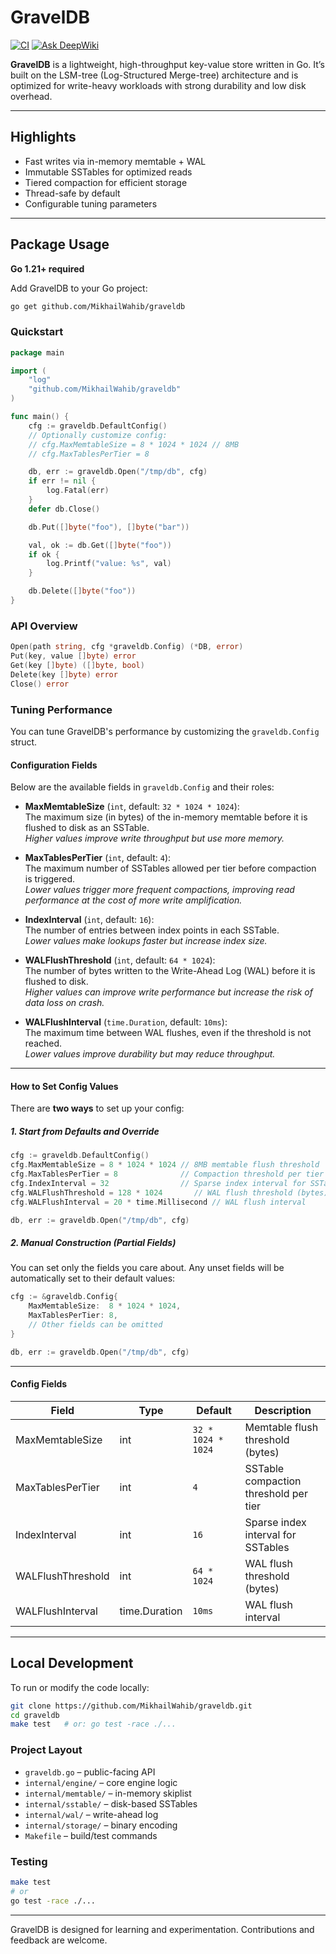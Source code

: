 # GravelDB

[![CI](https://github.com/MikhailWahib/graveldb/actions/workflows/ci.yml/badge.svg)](https://github.com/MikhailWahib/graveldb/actions/workflows/ci.yml)
[![Ask DeepWiki](https://deepwiki.com/badge.svg)](https://deepwiki.com/MikhailWahib/graveldb)

**GravelDB** is a lightweight, high-throughput key-value store written in Go. It’s built on the LSM-tree (Log-Structured Merge-tree) architecture and is optimized for write-heavy workloads with strong durability and low disk overhead.

---

## Highlights

- Fast writes via in-memory memtable + WAL
- Immutable SSTables for optimized reads
- Tiered compaction for efficient storage
- Thread-safe by default
- Configurable tuning parameters

---

## Package Usage

**Go 1.21+ required**

Add GravelDB to your Go project:

```sh
go get github.com/MikhailWahib/graveldb
```

### Quickstart

```go
package main

import (
	"log"
	"github.com/MikhailWahib/graveldb"
)

func main() {
	cfg := graveldb.DefaultConfig()
	// Optionally customize config:
	// cfg.MaxMemtableSize = 8 * 1024 * 1024 // 8MB
	// cfg.MaxTablesPerTier = 8

	db, err := graveldb.Open("/tmp/db", cfg)
	if err != nil {
		log.Fatal(err)
	}
	defer db.Close()

	db.Put([]byte("foo"), []byte("bar"))

	val, ok := db.Get([]byte("foo"))
	if ok {
		log.Printf("value: %s", val)
	}

	db.Delete([]byte("foo"))
}
```

### API Overview

```go
Open(path string, cfg *graveldb.Config) (*DB, error)
Put(key, value []byte) error
Get(key []byte) ([]byte, bool)
Delete(key []byte) error
Close() error
```

### Tuning Performance

You can tune GravelDB's performance by customizing the `graveldb.Config` struct.

#### Configuration Fields

Below are the available fields in `graveldb.Config` and their roles:

- **MaxMemtableSize** (`int`, default: `32 * 1024 * 1024`):  
  The maximum size (in bytes) of the in-memory memtable before it is flushed to disk as an SSTable.  
  _Higher values improve write throughput but use more memory._

- **MaxTablesPerTier** (`int`, default: `4`):  
  The maximum number of SSTables allowed per tier before compaction is triggered.  
  _Lower values trigger more frequent compactions, improving read performance at the cost of more write amplification._

- **IndexInterval** (`int`, default: `16`):  
  The number of entries between index points in each SSTable.  
  _Lower values make lookups faster but increase index size._

- **WALFlushThreshold** (`int`, default: `64 * 1024`):  
  The number of bytes written to the Write-Ahead Log (WAL) before it is flushed to disk.  
  _Higher values can improve write performance but increase the risk of data loss on crash._

- **WALFlushInterval** (`time.Duration`, default: `10ms`):  
  The maximum time between WAL flushes, even if the threshold is not reached.  
  _Lower values improve durability but may reduce throughput._

---

#### How to Set Config Values

There are **two ways** to set up your config:

##### 1. Start from Defaults and Override

```go
cfg := graveldb.DefaultConfig()
cfg.MaxMemtableSize = 8 * 1024 * 1024 // 8MB memtable flush threshold
cfg.MaxTablesPerTier = 8              // Compaction threshold per tier
cfg.IndexInterval = 32                // Sparse index interval for SSTables
cfg.WALFlushThreshold = 128 * 1024       // WAL flush threshold (bytes)
cfg.WALFlushInterval = 20 * time.Millisecond // WAL flush interval

db, err := graveldb.Open("/tmp/db", cfg)
```

##### 2. Manual Construction (Partial Fields)

You can set only the fields you care about. Any unset fields will be automatically set to their default values:

```go
cfg := &graveldb.Config{
    MaxMemtableSize:  8 * 1024 * 1024,
    MaxTablesPerTier: 8,
    // Other fields can be omitted
}

db, err := graveldb.Open("/tmp/db", cfg)
```

---

#### Config Fields

| Field            | Type          | Default           | Description                           |
| ---------------- | ------------- | ----------------- | ------------------------------------- |
| MaxMemtableSize  | int           | `32 * 1024 * 1024` | Memtable flush threshold (bytes)      |
| MaxTablesPerTier | int           | `4`               | SSTable compaction threshold per tier |
| IndexInterval    | int           | `16`              | Sparse index interval for SSTables    |
| WALFlushThreshold   | int           | `64 * 1024`       | WAL flush threshold (bytes)           |
| WALFlushInterval    | time.Duration | `10ms`            | WAL flush interval                    |

---

## Local Development

To run or modify the code locally:

```sh
git clone https://github.com/MikhailWahib/graveldb.git
cd graveldb
make test   # or: go test -race ./...
```

### Project Layout

- `graveldb.go` – public-facing API
- `internal/engine/` – core engine logic
- `internal/memtable/` – in-memory skiplist
- `internal/sstable/` – disk-based SSTables
- `internal/wal/` – write-ahead log
- `internal/storage/` – binary encoding
- `Makefile` – build/test commands

### Testing

```sh
make test
# or
go test -race ./...
```

---

GravelDB is designed for learning and experimentation. Contributions and feedback are welcome.
